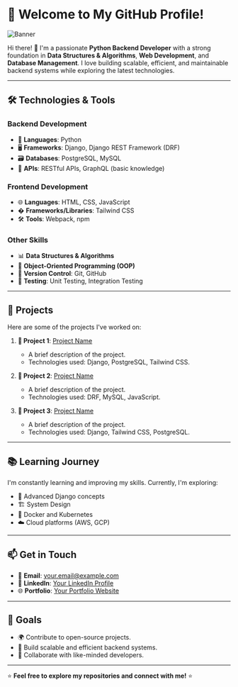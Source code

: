# 🚀 Welcome to My GitHub Profile!

![Banner](https://www.canva.com/design/DAGgdQnVtuI/uEhq89dtYoAqI--CUqmeuQ/edit?utm_content=DAGgdQnVtuI&utm_campaign=designshare&utm_medium=link2&utm_source=sharebutton)

Hi there! 👋 I'm a passionate **Python Backend Developer** with a strong foundation in **Data Structures & Algorithms**, **Web Development**, and **Database Management**. I love building scalable, efficient, and maintainable backend systems while exploring the latest technologies.

---

## 🛠️ **Technologies & Tools**

### **Backend Development**
- 🐍 **Languages**: Python
- 🖥️ **Frameworks**: Django, Django REST Framework (DRF)
- 🗃️ **Databases**: PostgreSQL, MySQL
- 🔗 **APIs**: RESTful APIs, GraphQL (basic knowledge)

### **Frontend Development**
- 🌐 **Languages**: HTML, CSS, JavaScript
- � **Frameworks/Libraries**: Tailwind CSS
- 🛠️ **Tools**: Webpack, npm

### **Other Skills**
- 📊 **Data Structures & Algorithms**
- 🧩 **Object-Oriented Programming (OOP)**
- 🔄 **Version Control**: Git, GitHub
- 🧪 **Testing**: Unit Testing, Integration Testing

---

## 🌟 **Projects**

Here are some of the projects I've worked on:

1. **📂 Project 1**: [Project Name](https://github.com/yourusername/project1)  
   - A brief description of the project.
   - Technologies used: Django, PostgreSQL, Tailwind CSS.

2. **📂 Project 2**: [Project Name](https://github.com/yourusername/project2)  
   - A brief description of the project.
   - Technologies used: DRF, MySQL, JavaScript.

3. **📂 Project 3**: [Project Name](https://github.com/yourusername/project3)  
   - A brief description of the project.
   - Technologies used: Django, Tailwind CSS, PostgreSQL.

---

## 📚 **Learning Journey**

I'm constantly learning and improving my skills. Currently, I'm exploring:
- 🐳 Advanced Django concepts
- 🏗️ System Design
- 🐋 Docker and Kubernetes
- ☁️ Cloud platforms (AWS, GCP)

---

## 📫 **Get in Touch**

- 📧 **Email**: [your.email@example.com](mailto:robiulhossen0081@gmail.com)
- 🔗 **LinkedIn**: [Your LinkedIn Profile](https://www.linkedin.com/in/rabiul-hossen-8249b5297/)
- 🌐 **Portfolio**: [Your Portfolio Website](https://yourportfolio.com)

---

## 🎯 **Goals**

- 🌍 Contribute to open-source projects.
- 🚀 Build scalable and efficient backend systems.
- 🤝 Collaborate with like-minded developers.

---

⭐️ **Feel free to explore my repositories and connect with me!** ⭐️
